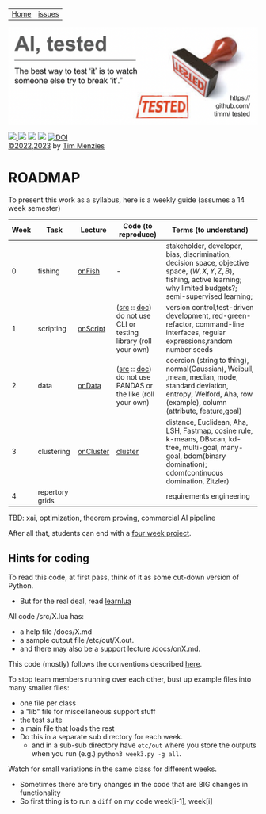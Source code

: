 <p>&nbsp;
<a name=top></a>
<table><tr>
<td><a href="/README.md#top">Home</a>
<td><a href="http:github.com/timm/tested/issues">issues</a>
</tr></table>
<img  align=center width=600 src="/docs/img/banner.png"></p>
<p> <img src="https://img.shields.io/badge/task-ai-blueviolet"><a
href="https://github.com/timm/tested/actions/workflows/tests.yml"> <img 
 src="https://github.com/timm/tested/actions/workflows/tests.yml/badge.svg"></a> <img 
 src="https://img.shields.io/badge/language-lua-orange"> <img 
 src="https://img.shields.io/badge/purpose-teaching-yellow"> <a 
 href="https://zenodo.org/badge/latestdoi/569981645"> <img 
 src="https://zenodo.org/badge/569981645.svg" alt="DOI"></a><br>
<a href="/LICENSE.md">&copy;2022,2023</a> by <a href="http://menzies.us">Tim Menzies</a></p>

# ROADMAP

To present this work as a syllabus, here is a weekly guide (assumes a 14 week semester)

|Week |Task|Lecture|Code (to reproduce)| Terms (to understand)|
|----|-----|-------|------------------|-----------------------|
|0   | fishing| [onFish](/docs/onFishing.md) |  - |  stakeholder, developer, bias, discrimination, decision space, objective space, $(W,X,Y,Z,B)$, fishing, active learning; why limited budgets?; semi-supervised learning; |
|1   | scripting| [onScript](/docs/onScript.md)| ([src](/src/script.lua) :: [doc](/docs/script.md)) <br> do not use CLI or testing library (roll your own) |version control,test-driven development, red-green-refactor, command-line interfaces, regular expressions,random number seeds|
|2   | data| [onData](/docs/onData.md) | ([src](/src/data.lua) :: [doc](/docs/data.md)) <br> do not use PANDAS or the like (roll your own) |coercion (string to thing), normal(Gaussian), Weibull, ,mean, median, mode, standard deviation, entropy, Welford, Aha, row (example), column (attribute, feature,goal)| 
|3   | clustering| [onCluster](/docs/onCluster.md) | [cluster](/src/cluster.md) | distance, Euclidean, Aha, LSH, Fastmap, cosine rule, k-means, DBscan, kd-tree, multi-goal, many-goal, bdom(binary domination); cdom(continuous domination, Zitzler)|
|4   | repertory grids|  | | requirements engineering |

TBD: xai, optimization, theorem proving, commercial AI pipeline

After all that, students can end with a [four week project](docs/onProject.md).

## Hints for coding

To read this code, at first pass, think of it as some cut-down version of Python.
- But for the real deal, read [learnlua](https://learnxinyminutes.com/docs/lua/)

All code /src/X.lua has:
- a help file /docs/X.md
- a sample output file /etc/out/X.out. 
- and there may also be a support lecture /docs/onX.md.

This code (mostly)
follows the conventions described [here](https://github.com/timm/tested/blob/main/docs/onScript.md#some-coding-convetions).

To stop team members running over each other, bust up example files into many smaller files:
- one file per class
- a "lib" file for miscellaneous support stuff
- the test suite
- a main file that loads the rest
- Do this in a separate sub directory for each week. 
  - and in a sub-sub directory have `etc/out` where you store the outputs when you run (e.g.) `python3 week3.py -g all`.

Watch for small variations in the same class for different weeks. 
- Sometimes there are tiny changes in the code that are BIG changes in functionality
- So first thing is to run a `diff` on my code week[i-1], week[i]

